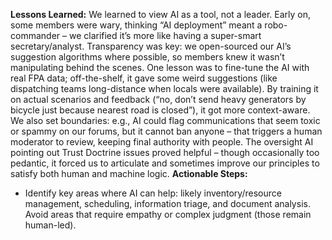 **Lessons Learned:** We learned to view AI as a tool, not a leader. Early on, some members were wary, thinking “AI deployment” meant a robo-commander – we clarified it’s more like having a super-smart secretary/analyst. Transparency was key: we open-sourced our AI’s suggestion algorithms where possible, so members knew it wasn’t manipulating behind the scenes. One lesson was to fine-tune the AI with real FPA data; off-the-shelf, it gave some weird suggestions (like dispatching teams long-distance when locals were available). By training it on actual scenarios and feedback (“no, don’t send heavy generators by bicycle just because nearest road is closed”), it got more context-aware. We also set boundaries: e.g., AI could flag communications that seem toxic or spammy on our forums, but it cannot ban anyone – that triggers a human moderator to review, keeping final authority with people. The oversight AI pointing out Trust Doctrine issues proved helpful – though occasionally too pedantic, it forced us to articulate and sometimes improve our principles to satisfy both human and machine logic.
**Actionable Steps:**  
- Identify key areas where AI can help: likely inventory/resource management, scheduling, information triage, and document analysis. Avoid areas that require empathy or complex judgment (those remain human-led).